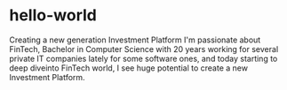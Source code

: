 # hello-world
Creating a new generation Investment Platform
I'm passionate about FinTech, Bachelor in Computer Science with 20 years working for several private IT companies lately for some software ones, and today starting to deep diveinto FinTech world, I see huge potential to create a new Investment Platform.
